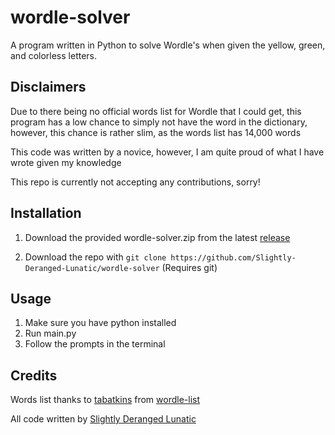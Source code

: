 # wordle-solver
A program written in Python to solve Wordle's when given the yellow, green, and colorless letters.

Disclaimers
---
Due to there being no official words list for Wordle that I could get, this program has a low chance to simply not have the word in the dictionary, however, this chance is rather slim, as the words list has 14,000 words

This code was written by a novice, however, I am quite proud of what I have wrote given my knowledge

This repo is currently not accepting any contributions, sorry!

Installation
---
1. Download the provided wordle-solver.zip from the latest [release](https://github.com/Slightly-Deranged-Lunatic/wordle-solver/releases/)

2. Download the repo with `git clone https://github.com/Slightly-Deranged-Lunatic/wordle-solver` (Requires git)

Usage
---
1. Make sure you have python installed
2. Run main.py
3. Follow the prompts in the terminal

Credits
---
Words list thanks to [tabatkins](https://github.com/tabatkins) from [wordle-list](https://github.com/tabatkins/wordle-list)

All code written by [Slightly Deranged Lunatic](https://github.com/Slightly-Deranged-Lunatic)
